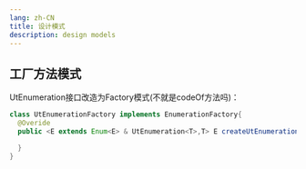 ```yaml
---
lang: zh-CN
title: 设计模式
description: design models
---
```


## 工厂方法模式

UtEnumeration接口改造为Factory模式(不就是codeOf方法吗)：

```java
class UtEnumerationFactory implements EnumerationFactory{
  @Overide
  public <E extends Enum<E> & UtEnumeration<T>,T> E createUtEnumeration(T t,Class<E> clazz){

  }
}
```
